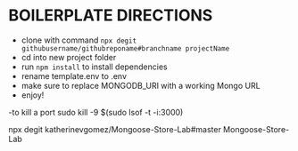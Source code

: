 # BOILERPLATE DIRECTIONS
- clone with command `npx degit githubusername/githubreponame#branchname projectName`
- cd into new project folder
- run `npm install` to install dependencies
- rename template.env to .env
- make sure to replace MONGODB_URI with a working Mongo URL
- enjoy!


-to kill a port
sudo kill -9 $(sudo lsof -t -i:3000)

npx degit katherinevgomez/Mongoose-Store-Lab#master Mongoose-Store-Lab
